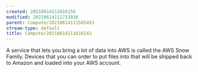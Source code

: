 ```yaml
---
created: 20210614111616156
modified: 20210614111733936
parent: Compute/20210614111505453
stream-type: default
title: Compute/20210614111616143
---
```

A service that lets you bring a lot of data into AWS is called the AWS Snow Family. Devices that you can order to put files into that will be shipped back to Amazon and loaded into your AWS account.
